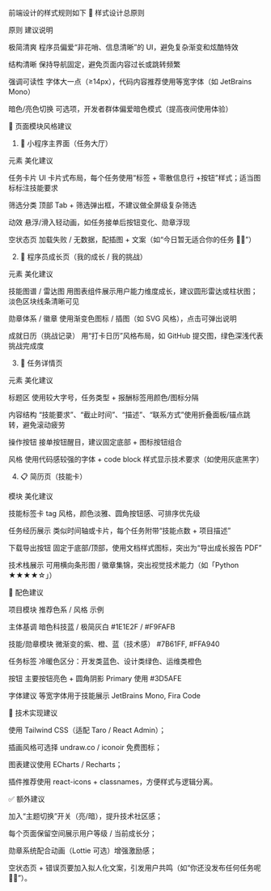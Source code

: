 前端设计的样式规则如下
🎨 样式设计总原则

原则 建议说明

极简清爽 程序员偏爱“非花哨、信息清晰”的 UI，避免复杂渐变和炫酷特效

结构清晰 保持导航固定，避免页面内容过长或跳转频繁

强调可读性 字体大一点（≥14px），代码内容推荐使用等宽字体（如 JetBrains Mono）

暗色/亮色切换 可选项，开发者群体偏爱暗色模式（提高夜间使用体验）

🔘 页面模块风格建议

1. 📱 小程序主界面（任务大厅）

元素 美化建议

任务卡片 UI 卡片式布局，每个任务使用“标签 + 零散信息行 +按钮”样式；适当图标标注技能要求

筛选分类 顶部 Tab + 筛选弹出框，不建议做全屏级复杂筛选

动效 悬浮/滑入轻动画，如任务接单后按钮变化、勋章浮现

空状态页 加载失败 / 无数据，配插图 + 文案（如“今日暂无适合你的任务 🧑‍💻”）

2. 🧠 程序员成长页（我的成长 / 我的挑战）

元素 美化建议

技能图谱 / 雷达图 用图表组件展示用户能力维度成长，建议圆形雷达或柱状图；淡色区块线条清晰可见

勋章体系 / 徽章 使用渐变色图标 / 插图（如 SVG 风格），点击可弹出说明

成就日历（挑战记录） 用“打卡日历”风格布局，如 GitHub 提交图，绿色深浅代表挑战完成度

3. 🧾 任务详情页

元素 美化建议

标题区 使用较大字号，任务类型 + 报酬标签用颜色/图标分隔

内容结构 “技能要求”、“截止时间”、“描述”、“联系方式”使用折叠面板/锚点跳转，避免滚动疲劳

操作按钮 接单按钮醒目，建议固定底部 + 图标按钮组合

风格 使用代码感较强的字体 + code block 样式显示技术要求（如使用灰底黑字）

4. 📋 简历页（技能卡）

模块 美化建议

技能标签卡 tag 风格，颜色淡雅、圆角按钮感、可排序优先级

任务经历展示 类似时间轴或卡片，每个任务附带“技能点数 + 项目描述”

下载导出按钮 固定于底部/顶部，使用文档样式图标，突出为“导出成长报告 PDF”

技术栈展示 可用横向条形图 / 徽章集锦，突出视觉技术能力（如「Python ★★★★☆」）

🎨 配色建议

项目模块 推荐色系 / 风格 示例

主体基调 暗色科技蓝 / 极简灰白 #1E1E2F / #F9FAFB

技能/勋章模块 微渐变的紫、橙、蓝（技术感） #7B61FF, #FFA940

任务标签 冷暖色区分：开发类蓝色、设计类绿色、运维类橙色

按钮 主要按钮亮色 + 圆角阴影 Primary 使用 #3D5AFE

字体建议 等宽字体用于技能展示 JetBrains Mono, Fira Code

📱 技术实现建议

使用 Tailwind CSS（适配 Taro / React Admin）；

插画风格可选择 undraw.co / iconoir 免费图标；

图表建议使用 ECharts / Recharts；

插件推荐使用 react-icons + classnames，方便样式与逻辑分离。

✅ 额外建议

加入“主题切换”开关（亮/暗），提升技术社区感；

每个页面保留空间展示用户等级 / 当前成长分；

勋章系统配合动画（Lottie 可选）增强激励感；

空状态页 + 错误页要加入拟人化文案，引发用户共鸣（如“你还没发布任何任务呢 👨‍💻”）。